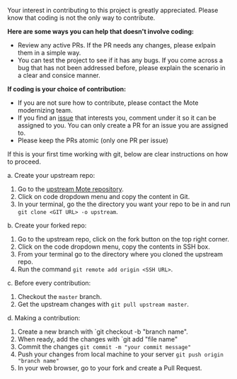 Your interest in contributing to this project is greatly appreciated. Please know that coding is not the only way to contribute. 

**Here are some ways you can help that doesn't involve coding:**

- Review any active PRs. If the PR needs any changes, please exlpain them in a simple way.
- You can test the project to see if it has any bugs. If you come across a bug that has not been addressed before, please explain the scenario in a clear and consice manner.

**If coding is your choice of contribution:**

- If you are not sure how to contribute, please contact the Mote modernizing team. 
- If you find an [issue](https://github.com/fedora-infra/mote/issues) that interests you, comment under it so it can be assigned to you. You can only create a PR for an issue you are assigned to.
- Please keep the PRs atomic (only one PR per issue)

If this is your first time working with git, below are clear instructions on how to proceed.

a. Create your upstream repo: 

  1. Go to the [upstream Mote repository](https://github.com/fedora-infra/mote).
  2. Click on code dropdown menu and copy the content in Git.
  3. In your terminal, go the the directory you want your repo to be in and run `git clone <GIT URL> -o upstream`. 

b. Create your forked repo:

  1. Go to the upstream repo, click on the fork button on the top right corner. 
  2. Click on the code dropdown menu, copy the contents in SSH box.
  3. From your terminal go to the directory where you cloned the upstream repo.
  4. Run the command `git remote add origin <SSH URL>`.
  
c. Before every contribution:

  1. Checkout the `master` branch.
  2. Get the upstream changes with `git pull upstream master`.

d. Making a contribution:

  1. Create a new branch with `git checkout -b "branch name".
  2. When ready, add the changes with `git add "file name"
  3. Commit the changes `git commit -m "your commit message"`
  4. Push your changes from local machine to your server `git push origin "branch name"`
  5. In your web browser, go to your fork and create a Pull Request.
